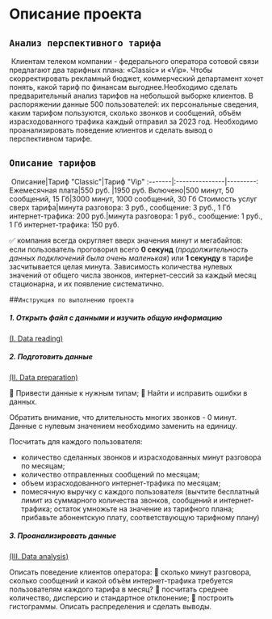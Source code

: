 # Описание проекта 
## `Анализ перспективного тарифа`
![]()
Клиентам телеком компании - федерального оператора сотовой связи предлагают два тарифных плана: «Classic» и «Vip». Чтобы скорректировать рекламный бюджет, коммерческий департамент хочет понять, какой тариф по финансам выгоднее.Необходимо сделать предварительный анализ тарифов на небольшой выборке клиентов. В распоряжении данные 500 пользователей: их персональные сведения, каким тарифом пользуются, сколько звонков и сообщений, объём израсходованного трафика каждый отправил за 2023 год. Необходимо проанализировать поведение клиентов и сделать вывод о перспективном тарифе.

## `Описание тарифов`
![]()
Описание|Тариф "Classic"|Тариф "Vip"
:-------|:---------------|---------:
Ежемесячная плата|550 руб. |1950 руб.
Включено|500 минут, 50 сообщений, 15 Гб|3000 минут, 1000 сообщений, 30 Гб
Стоимость услуг сверх тарифа|минута разговора: 3 руб., сообщение: 3 руб., 1 Гб интернет-трафика: 200 руб.|минута разговора: 1 руб., сообщение: 1 руб., 1 Гб интернет-трафика: 150 руб.

:white_check_mark:  компания всегда округляет вверх значения минут и мегабайтов:  
если пользователь проговорил всего __0 секунд__ (_продолжительность данных подключений была очень маленькая_) или __1 секунду__ в тарифе засчитывается целая минута. Зависимость количества нулевых значений от общего числа звонков, интернет-сессий за каждый месяц стационарна, и их появление систематично.

##`Инструкция по выполнению проекта`
![]()
##### 1. Открыть файл с данными и изучить общую информацию  
[(I. Data reading)](./Data%20analysis.ipynb)
##### 2. Подготовить данные
[(II. Data preparation)](./Data%20analysis.ipynb)

:black_square_button: Привести данные к нужным типам;
:black_square_button: Найти и исправить ошибки в данных.  

Обратить внимание, что длительность многих звонков - 0 минут. Данные с нулевым значением необходимо заменить на единицу.

Посчитать для каждого пользователя:
- количество сделанных звонков и израсходованных минут разговора по месяцам;
- количество отправленных сообщений по месяцам;
- объем израсходованного интернет-трафика по месяцам; 
- помесячную выручку с каждого пользователя (вычтите бесплатный лимит из суммарного количества звонков, сообщений и интернет-трафика; остаток умножьте на значение из тарифного плана; прибавьте абонентскую плату, соответствующую тарифному плану)
##### 3. Проанализировать данные
[(III. Data analysis)](./Data%20analysis.ipynb)

Описать поведение клиентов оператора: 
:black_square_button: сколько минут разговора, сколько сообщений и какой объём интернет-трафика требуется пользователям каждого тарифа в месяц?
:black_square_button: посчитать среднее количество, дисперсию и стандартное отклонение; 
:black_square_button: построить гистограммы. Описать распределения и сделать выводы.
